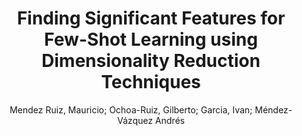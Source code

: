 ---
paperId: 53
author: Mendez Ruiz, Mauricio; Ochoa-Ruiz, Gilberto; Garcia, Ivan; Méndez-Vázquez Andrés
title: Finding Significant Features for Few-Shot Learning using Dimensionality Reduction Techniques
pdf: --
poster: --
alt: --
type: --
category: Extended Abstract
link: --
conference: cvpr
year: 2021
tags: cvpr-2021
---